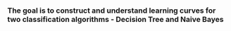 ### The goal is to construct and understand learning curves for two classification algorithms - Decision Tree and Naive Bayes
